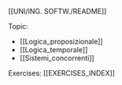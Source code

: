 [[UNI/ING. SOFTW./README]]


Topic:
- [[Logica_proposizionale]]
- [[Logica_temporale]]
- [[Sistemi_concorrenti]]

Exercises:
[[EXERCISES_INDEX]]